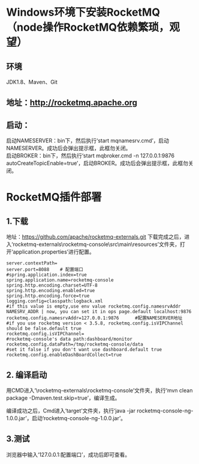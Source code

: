 # Windows环境下安装RocketMQ  （node操作RocketMQ依赖繁琐，观望）
## 环境  
JDK1.8、Maven、Git
## 地址：http://rocketmq.apache.org

## 启动：  
启动NAMESERVER：bin下，然后执行‘start mqnamesrv.cmd’，启动NAMESERVER。成功后会弹出提示框，此框勿关闭。  
启动BROKER：bin下，然后执行‘start mqbroker.cmd -n 127.0.0.1:9876 autoCreateTopicEnable=true’，启动BROKER。成功后会弹出提示框，此框勿关闭。  



# RocketMQ插件部署
## 1.下载
地址：https://github.com/apache/rocketmq-externals.git 
下载完成之后，进入‘rocketmq-externals\rocketmq-console\src\main\resources’文件夹，打开‘application.properties’进行配置。  
```
server.contextPath=
server.port=8088    # 配置端口
#spring.application.index=true
spring.application.name=rocketmq-console
spring.http.encoding.charset=UTF-8
spring.http.encoding.enabled=true
spring.http.encoding.force=true
logging.config=classpath:logback.xml
#if this value is empty,use env value rocketmq.config.namesrvAddr  NAMESRV_ADDR | now, you can set it in ops page.default localhost:9876
rocketmq.config.namesrvAddr=127.0.0.1:9876      #配置NAMESERVER地址
#if you use rocketmq version < 3.5.8, rocketmq.config.isVIPChannel should be false.default true
rocketmq.config.isVIPChannel=
#rocketmq-console's data path:dashboard/monitor
rocketmq.config.dataPath=/tmp/rocketmq-console/data
#set it false if you don't want use dashboard.default true
rocketmq.config.enableDashBoardCollect=true
```
## 2. 编译启动
用CMD进入‘\rocketmq-externals\rocketmq-console’文件夹，执行‘mvn clean package -Dmaven.test.skip=true’，编译生成。

编译成功之后，Cmd进入‘target’文件夹，执行‘java -jar rocketmq-console-ng-1.0.0.jar’，启动‘rocketmq-console-ng-1.0.0.jar’。

## 3.测试
浏览器中输入‘127.0.0.1:配置端口’，成功后即可查看。
